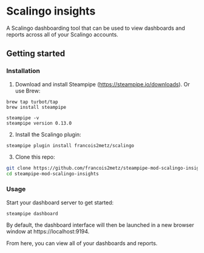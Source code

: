 # Scalingo insights

A Scalingo dashboarding tool that can be used to view dashboards and reports across all of your Scalingo accounts.

## Getting started

### Installation

1) Download and install Steampipe (https://steampipe.io/downloads). Or use Brew:

```shell
brew tap turbot/tap
brew install steampipe

steampipe -v
steampipe version 0.13.0
```

2) Install the Scalingo plugin:

```shell
steampipe plugin install francois2metz/scalingo
```

3) Clone this repo:

```sh
git clone https://github.com/francois2metz/steampipe-mod-scalingo-insights.git
cd steampipe-mod-scalingo-insights
```

### Usage

Start your dashboard server to get started:

```shell
steampipe dashboard
```

By default, the dashboard interface will then be launched in a new browser window at https://localhost:9194.

From here, you can view all of your dashboards and reports.
